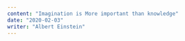 ```yaml
---
content: "Imagination is More important than knowledge"
date: "2020-02-03"
writer: "Albert Einstein"
---
```

